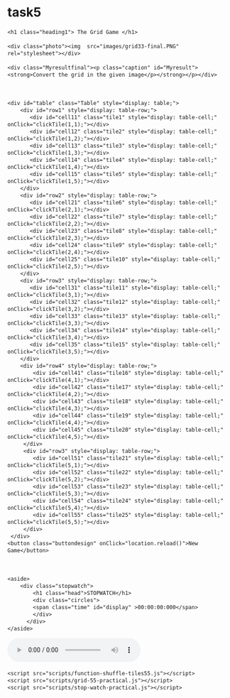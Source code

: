 # task5

<!DOCTYPE html>
<html>
  <head>
    <link href="styles/grid55.css" rel="stylesheet">
    <link href="styles/stop-watch.css" rel="stylesheet">  
    <meta charset="utf-8">
    <title>My test page</title>
  </head>
  <body>
   
    <h1 class="heading1"> The Grid Game </h1>

    <div class="photo"><img  src="images/grid33-final.PNG" rel="stylesheet"></div>
    
    <div class="Myresultfinal"><p class="caption" id="Myresult"><strong>Convert the grid in the given image</p></strong></p></div>
    


    <div id="table" class="Table" style="display: table;">
        <div id="row1" style="display: table-row;">
           <div id="cell11" class="tile1" style="display: table-cell;" onClick="clickTile(1,1);"></div>
           <div id="cell12" class="tile2" style="display: table-cell;" onClick="clickTile(1,2);"></div>
           <div id="cell13" class="tile3" style="display: table-cell;" onClick="clickTile(1,3);"></div>
           <div id="cell14" class="tile4" style="display: table-cell;" onClick="clickTile(1,4);"></div>
           <div id="cell15" class="tile5" style="display: table-cell;" onClick="clickTile(1,5);"></div>
        </div>
        <div id="row2" style="display: table-row;">
           <div id="cell21" class="tile6" style="display: table-cell;" onClick="clickTile(2,1);"></div>
           <div id="cell22" class="tile7" style="display: table-cell;" onClick="clickTile(2,2);"></div>
           <div id="cell23" class="tile8" style="display: table-cell;" onClick="clickTile(2,3);"></div>
           <div id="cell24" class="tile9" style="display: table-cell;" onClick="clickTile(2,4);"></div>
           <div id="cell25" class="tile10" style="display: table-cell;" onClick="clickTile(2,5);"></div>
        </div>
        <div id="row3" style="display: table-row;">
           <div id="cell31" class="tile11" style="display: table-cell;" onClick="clickTile(3,1);"></div>
           <div id="cell32" class="tile12" style="display: table-cell;" onClick="clickTile(3,2);"></div>
           <div id="cell33" class="tile13" style="display: table-cell;" onClick="clickTile(3,3);"></div>
           <div id="cell34" class="tile14" style="display: table-cell;" onClick="clickTile(3,4);"></div>
           <div id="cell35" class="tile15" style="display: table-cell;" onClick="clickTile(3,5);"></div>
        </div>
        <div id="row4" style="display: table-row;">
            <div id="cell41" class="tile16" style="display: table-cell;" onClick="clickTile(4,1);"></div>
            <div id="cell42" class="tile17" style="display: table-cell;" onClick="clickTile(4,2);"></div>
            <div id="cell43" class="tile18" style="display: table-cell;" onClick="clickTile(4,3);"></div>
            <div id="cell44" class="tile19" style="display: table-cell;" onClick="clickTile(4,4);"></div>
            <div id="cell45" class="tile20" style="display: table-cell;" onClick="clickTile(4,5);"></div>
         </div>
         <div id="row3" style="display: table-row;">
            <div id="cell51" class="tile21" style="display: table-cell;" onClick="clickTile(5,1);"></div>
            <div id="cell52" class="tile22" style="display: table-cell;" onClick="clickTile(5,2);"></div>
            <div id="cell53" class="tile23" style="display: table-cell;" onClick="clickTile(5,3);"></div>
            <div id="cell54" class="tile24" style="display: table-cell;" onClick="clickTile(5,4);"></div>
            <div id="cell55" class="tile25" style="display: table-cell;" onClick="clickTile(5,5);"></div>
         </div>
     </div>
    <button class="buttondesign" onClick="location.reload()">New Game</button>
    
    

    <aside>
        <div class="stopwatch">
            <h1 class="head">STOPWATCH</h1>
            <div class="circles">
            <span class="time" id="display" >00:00:00:000</span>
            </div>
          </div>
    </aside>
   <div id="Audio">
   <audio controls loop autoplay>
      <source src="sound/mappy-land-tune.mp3" type="audio/mp3">
   </audio>
   </div> 
    
    <script src="scripts/function-shuffle-tiles55.js"></script>
    <script src="scripts/grid-55-practical.js"></script>
    <script src="scripts/stop-watch-practical.js"></script>
    
    
    

  </body>
</html> 
